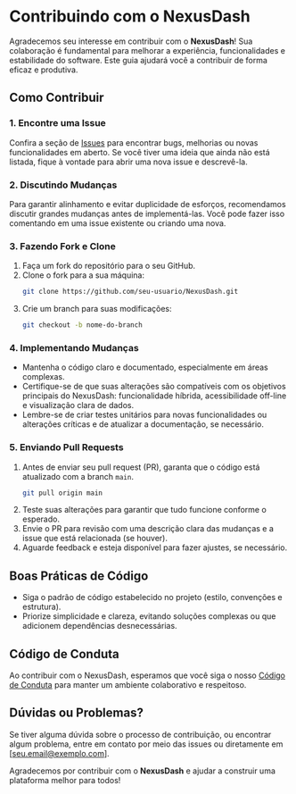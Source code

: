 # Contribuindo com o NexusDash

Agradecemos seu interesse em contribuir com o **NexusDash**! Sua colaboração é fundamental para melhorar a experiência, funcionalidades e estabilidade do software. Este guia ajudará você a contribuir de forma eficaz e produtiva.

## Como Contribuir

### 1. Encontre uma Issue
Confira a seção de [Issues](https://github.com/seu-repositorio/NexusDash/issues) para encontrar bugs, melhorias ou novas funcionalidades em aberto. Se você tiver uma ideia que ainda não está listada, fique à vontade para abrir uma nova issue e descrevê-la.

### 2. Discutindo Mudanças
Para garantir alinhamento e evitar duplicidade de esforços, recomendamos discutir grandes mudanças antes de implementá-las. Você pode fazer isso comentando em uma issue existente ou criando uma nova.

### 3. Fazendo Fork e Clone
1. Faça um fork do repositório para o seu GitHub.
2. Clone o fork para a sua máquina:
   ```bash
   git clone https://github.com/seu-usuario/NexusDash.git
   ```
3. Crie um branch para suas modificações:
   ```bash
   git checkout -b nome-do-branch
   ```

### 4. Implementando Mudanças
- Mantenha o código claro e documentado, especialmente em áreas complexas.
- Certifique-se de que suas alterações são compatíveis com os objetivos principais do NexusDash: funcionalidade híbrida, acessibilidade off-line e visualização clara de dados.
- Lembre-se de criar testes unitários para novas funcionalidades ou alterações críticas e de atualizar a documentação, se necessário.

### 5. Enviando Pull Requests
1. Antes de enviar seu pull request (PR), garanta que o código está atualizado com a branch `main`.
   ```bash
   git pull origin main
   ```
2. Teste suas alterações para garantir que tudo funcione conforme o esperado.
3. Envie o PR para revisão com uma descrição clara das mudanças e a issue que está relacionada (se houver).
4. Aguarde feedback e esteja disponível para fazer ajustes, se necessário.

## Boas Práticas de Código
- Siga o padrão de código estabelecido no projeto (estilo, convenções e estrutura).
- Priorize simplicidade e clareza, evitando soluções complexas ou que adicionem dependências desnecessárias.

## Código de Conduta
Ao contribuir com o NexusDash, esperamos que você siga o nosso [Código de Conduta](https://github.com/seu-repositorio/NexusDash/blob/main/CODE_OF_CONDUCT.md) para manter um ambiente colaborativo e respeitoso.

## Dúvidas ou Problemas?
Se tiver alguma dúvida sobre o processo de contribuição, ou encontrar algum problema, entre em contato por meio das issues ou diretamente em [seu.email@exemplo.com].

Agradecemos por contribuir com o **NexusDash** e ajudar a construir uma plataforma melhor para todos!

